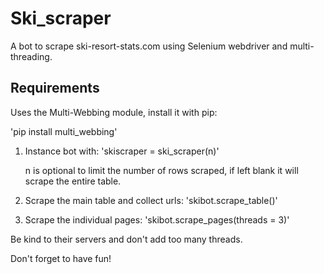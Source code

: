 # Ski_scraper
A bot to scrape ski-resort-stats.com using Selenium webdriver and multi-threading.

## Requirements

Uses the Multi-Webbing module, install it with pip:

'pip install multi_webbing'

1. Instance bot with:  'skiscraper = ski_scraper(n)'

    n is optional to limit the number of rows scraped, if left blank it will scrape the entire table.

2. Scrape the main table and collect urls:
    'skibot.scrape_table()'

3. Scrape the individual pages:
    'skibot.scrape_pages(threads = 3)'

Be kind to their servers and don't add too many threads.

Don't forget to have fun!